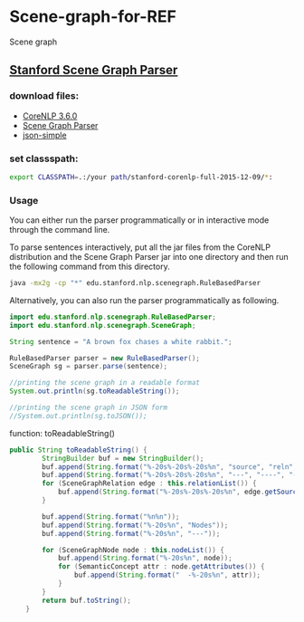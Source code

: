 # Scene-graph-for-REF
Scene graph 

## [Stanford Scene Graph Parser](https://nlp.stanford.edu/software/scenegraph-parser.shtml)

### download files:
+ [CoreNLP 3.6.0](https://nlp.stanford.edu/software/stanford-corenlp-full-2015-12-09.zip)
+ [Scene Graph Parser](https://nlp.stanford.edu/projects/scenegraph/scenegraph-1.0.jar)
+ [json-simple](http://www.java2s.com/Code/Jar/j/Downloadjsonsimple111jar.htm)

### set classspath:
```bash
export CLASSPATH=.:/your path/stanford-corenlp-full-2015-12-09/*:
```
### Usage

You can either run the parser programmatically or in interactive mode through the command line.

To parse sentences interactively, put all the jar files from the CoreNLP distribution and the Scene Graph Parser jar into one directory and then run the following command from this directory.
```bash
java -mx2g -cp "*" edu.stanford.nlp.scenegraph.RuleBasedParser
```
Alternatively, you can also run the parser programmatically as following.
```java
import edu.stanford.nlp.scenegraph.RuleBasedParser;
import edu.stanford.nlp.scenegraph.SceneGraph;

String sentence = "A brown fox chases a white rabbit.";

RuleBasedParser parser = new RuleBasedParser();
SceneGraph sg = parser.parse(sentence);

//printing the scene graph in a readable format
System.out.println(sg.toReadableString()); 

//printing the scene graph in JSON form
//System.out.println(sg.toJSON()); 
```

function: toReadableString()
```java
public String toReadableString() {
		StringBuilder buf = new StringBuilder();
		buf.append(String.format("%-20s%-20s%-20s%n", "source", "reln", "target"));
		buf.append(String.format("%-20s%-20s%-20s%n", "---", "----", "---"));
		for (SceneGraphRelation edge : this.relationList()) {
			buf.append(String.format("%-20s%-20s%-20s%n", edge.getSource(), edge.getRelation(), edge.getTarget()));
		}

		buf.append(String.format("%n%n"));
		buf.append(String.format("%-20s%n", "Nodes"));
		buf.append(String.format("%-20s%n", "---"));

		for (SceneGraphNode node : this.nodeList()) {
			buf.append(String.format("%-20s%n", node));
			for (SemanticConcept attr : node.getAttributes()) {
				buf.append(String.format("  -%-20s%n", attr));
			}
		}
		return buf.toString();
	}
```
